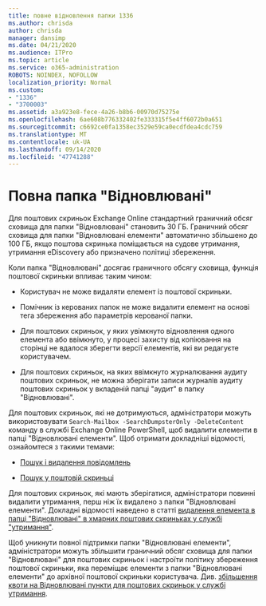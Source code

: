 ```yaml
---
title: повне відновлення папки 1336
ms.author: chrisda
author: chrisda
manager: dansimp
ms.date: 04/21/2020
ms.audience: ITPro
ms.topic: article
ms.service: o365-administration
ROBOTS: NOINDEX, NOFOLLOW
localization_priority: Normal
ms.custom:
- "1336"
- "3700003"
ms.assetid: a3a923e8-fece-4a26-b8b6-00970d75275e
ms.openlocfilehash: 6ae608b776332402fe333315f5e4ff6072b0a651
ms.sourcegitcommit: c6692ce0fa1358ec3529e59ca0ecdfdea4cdc759
ms.translationtype: MT
ms.contentlocale: uk-UA
ms.lasthandoff: 09/14/2020
ms.locfileid: "47741288"
---
```

# <a name="the-recoverable-items-folder-is-full"></a>Повна папка "Відновлювані"

Для поштових скриньок Exchange Online стандартний граничний обсяг сховища для папки "Відновлювані" становить 30 ГБ. Граничний обсяг сховища для папки "Відновлювані елементи" автоматично збільшено до 100 ГБ, якщо поштова скринька поміщається на судове утримання, утримання eDiscovery або призначено політиці збереження.

Коли папка "Відновлювані" досягає граничного обсягу сховища, функція поштової скриньки впливає таким чином:

- Користувач не може видаляти елемент із поштової скриньки.

- Помічник із керованих папок не може видалити елемент на основі тега збереження або параметрів керованої папки.

- Для поштових скриньок, у яких увімкнуто відновлення одного елемента або ввімкнуто, у процесі захисту від копіювання на сторінці не вдалося зберегти версії елементів, які ви редагуєте користувачем.

- Для поштових скриньок, на яких ввімкнуто журналювання аудиту поштових скриньок, не можна зберігати записи журналів аудиту поштових скриньок у вкладеній папці "аудит" в папку "Відновлювані".

Для поштових скриньок, які не дотримуються, адміністратори можуть використовувати `Search-Mailbox -SearchDumpsterOnly -DeleteContent` команду в службі Exchange Online PowerShell, щоб видалити елементи в папці "Відновлювані елементи". Щоб отримати докладніші відомості, ознайомтеся з такими темами:

- [Пошук і видалення повідомлень](https://docs.microsoft.com/microsoft-365/compliance/search-for-and-delete-messagesadmin-help)

- [Пошук у поштовій скриньці](https://docs.microsoft.com/powershell/module/exchange/mailboxes/Search-Mailbox)

Для поштових скриньок, які мають зберігатися, адміністратори повинні видалити утримання, перш ніж їх видалено з папки "Відновлювані елементи". Докладні відомості наведено в статті [видалення елемента в папці "Відновлювані" в хмарних поштових скриньках у службі "утримання"](https://docs.microsoft.com/microsoft-365/compliance/delete-items-in-the-recoverable-items-folder-of-mailboxes-on-hold).

Щоб уникнути повної підтримки папки "Відновлювані елементи", адміністратори можуть збільшити граничний обсяг сховища для папки "Відновлювані" для поштових скриньок і настроїти політику збереження поштової скриньки, яка переміщає елементи з папки "Відновлювані елементи" до архівної поштової скриньки користувача. Див. [збільшення квоти на Відновлювані пункти для поштових скриньок у службі утримання](https://docs.microsoft.com/microsoft-365/compliance/increase-the-recoverable-quota-for-mailboxes-on-hold).
